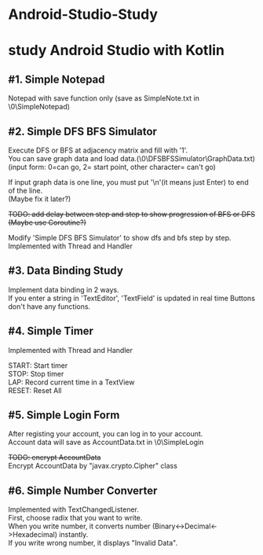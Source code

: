# Android-Studio-Study
study Android Studio with Kotlin
=====================================================
#1. Simple Notepad 
--------------------------------------
Notepad with save function only (save as SimpleNote.txt in \0\SimpleNotepad)  

#2. Simple DFS BFS Simulator  
--------------------------------------
Execute DFS or BFS at adjacency matrix and fill with '1'.  
You can save graph data and load data.(\0\DFSBFSSimulator\GraphData.txt)  
(input form: 0=can go, 2= start point, other character= can't go)  
  
If input graph data is one line, you must put '\n'(it means just Enter) to end of the line.  
(Maybe fix it later?)  

~~TODO: add delay between step and step to show progression of BFS or DFS~~  
~~(Maybe use Coroutine?)~~
  
Modify 'Simple DFS BFS Simulator' to show dfs and bfs step by step.  
Implemented with Thread and Handler  

#3. Data Binding Study
--------------------------------------
Implement data binding in 2 ways.  
If you enter a string in 'TextEditor', 'TextField' is updated  in real time
Buttons don't have any functions.  

#4. Simple Timer
--------------------------------------
Implemented with Thread and Handler  

START: Start timer  
STOP: Stop timer  
LAP: Record current time in a TextView  
RESET: Reset All   

#5. Simple Login Form
---------------------------------------  
After registing your account, you can log in to your account.  
Account data will save as AccountData.txt in \0\SimpleLogin  

~~TODO: encrypt AccountData~~  
Encrypt AccountData by "javax.crypto.Cipher" class

#6. Simple Number Converter
---------------------------------------  
Implemented with TextChangedListener.  
First, choose radix that you want to write.   
When you write number, it converts number (Binary<->Decimal<->Hexadecimal) instantly.  
If you write wrong number, it displays "Invalid Data".  
